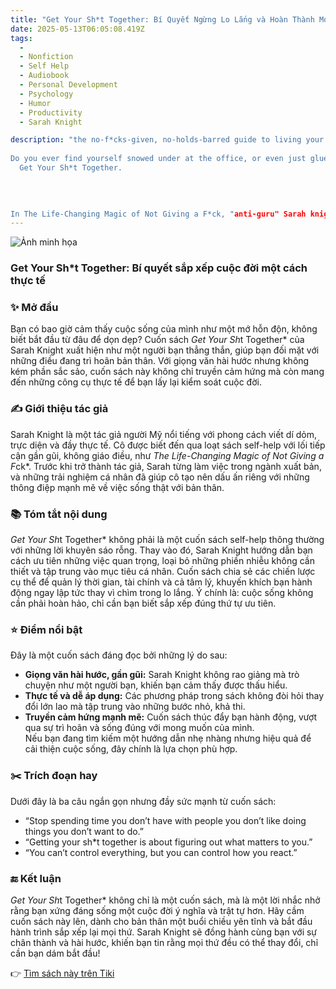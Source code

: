 ```yaml
---
title: "Get Your Sh*t Together: Bí Quyết Ngừng Lo Lắng và Hoàn Thành Mọi Việc Bạn Muốn"
date: 2025-05-13T06:05:08.419Z
tags:
  - 
  - Nonfiction
  - Self Help
  - Audiobook
  - Personal Development
  - Psychology
  - Humor
  - Productivity
  - Sarah Knight

description: "the no-f*cks-given, no-holds-barred guide to living your best life
  
Do you ever find yourself snowed under at the office, or even just glued to the couch, when you really want to leave on time (for once), get to the gym (at last), and finally start that fun project you're always putting off?You've really got to 
  Get Your Sh*t Together.

  
    
  
In The Life-Changing Magic of Not Giving a F*ck, "anti-guru" Sarah knight liberated you from shame, guilt, and obligations. But what about all the sh*t you do give a f*ck about-like your career, health, relationships, and bank account?Now, Sarah's back with more hilarious advice to make life easier and better. Whether your dream is to quit your day job and buy a food truck, pay off your debt, or just spend more time with your cat, Sarah cuts through the bullsh*t cycle of self-sabotage to show you how to be happy.You'll learn:Three simple tools for getting (and keeping) your sh*t togetherThe Power of Negative ThinkingHow to balance work and fun-and save money while you're at itWays to manage anxietyAnd tons of other awesome sh*t!Soon you'll be setting real goals, crushing them, and getting out the door for happy hour-every damn day.Praise for Sarah Knight"Genius." - Cosmopolitan"Self-help to swear by." - The Boston Globe"Hilarious [and] truly practical." - Booklist"
---
```


![Ảnh minh họa](https://images-na.ssl-images-amazon.com/images/S/compressed.photo.goodreads.com/books/1482921846i/31111142.jpg) 

 ### Get Your Sh*t Together: Bí quyết sắp xếp cuộc đời một cách thực tế

### ✨ Mở đầu  
Bạn có bao giờ cảm thấy cuộc sống của mình như một mớ hỗn độn, không biết bắt đầu từ đâu để dọn dẹp? Cuốn sách *Get Your Sh*t Together* của Sarah Knight xuất hiện như một người bạn thẳng thắn, giúp bạn đối mặt với những điều đang trì hoãn bản thân. Với giọng văn hài hước nhưng không kém phần sắc sảo, cuốn sách này không chỉ truyền cảm hứng mà còn mang đến những công cụ thực tế để bạn lấy lại kiểm soát cuộc đời.

### ✍️ Giới thiệu tác giả  
Sarah Knight là một tác giả người Mỹ nổi tiếng với phong cách viết dí dỏm, trực diện và đầy thực tế. Cô được biết đến qua loạt sách self-help với lối tiếp cận gần gũi, không giáo điều, như *The Life-Changing Magic of Not Giving a F*ck*. Trước khi trở thành tác giả, Sarah từng làm việc trong ngành xuất bản, và những trải nghiệm cá nhân đã giúp cô tạo nên dấu ấn riêng với những thông điệp mạnh mẽ về việc sống thật với bản thân.

### 📚 Tóm tắt nội dung  
*Get Your Sh*t Together* không phải là một cuốn sách self-help thông thường với những lời khuyên sáo rỗng. Thay vào đó, Sarah Knight hướng dẫn bạn cách ưu tiên những việc quan trọng, loại bỏ những phiền nhiễu không cần thiết và tập trung vào mục tiêu cá nhân. Cuốn sách chia sẻ các chiến lược cụ thể để quản lý thời gian, tài chính và cả tâm lý, khuyến khích bạn hành động ngay lập tức thay vì chìm trong lo lắng. Ý chính là: cuộc sống không cần phải hoàn hảo, chỉ cần bạn biết sắp xếp đúng thứ tự ưu tiên.

### ⭐ Điểm nổi bật  
Đây là một cuốn sách đáng đọc bởi những lý do sau:  
- **Giọng văn hài hước, gần gũi:** Sarah Knight không rao giảng mà trò chuyện như một người bạn, khiến bạn cảm thấy được thấu hiểu.  
- **Thực tế và dễ áp dụng:** Các phương pháp trong sách không đòi hỏi thay đổi lớn lao mà tập trung vào những bước nhỏ, khả thi.  
- **Truyền cảm hứng mạnh mẽ:** Cuốn sách thúc đẩy bạn hành động, vượt qua sự trì hoãn và sống đúng với mong muốn của mình.  
Nếu bạn đang tìm kiếm một hướng dẫn nhẹ nhàng nhưng hiệu quả để cải thiện cuộc sống, đây chính là lựa chọn phù hợp.

### ✂️ Trích đoạn hay  
Dưới đây là ba câu ngắn gọn nhưng đầy sức mạnh từ cuốn sách:  
- “Stop spending time you don’t have with people you don’t like doing things you don’t want to do.”  
- “Getting your sh*t together is about figuring out what matters to you.”  
- “You can’t control everything, but you can control how you react.”  

### 🔚 Kết luận  
*Get Your Sh*t Together* không chỉ là một cuốn sách, mà là một lời nhắc nhở rằng bạn xứng đáng sống một cuộc đời ý nghĩa và trật tự hơn. Hãy cầm cuốn sách này lên, dành cho bản thân một buổi chiều yên tĩnh và bắt đầu hành trình sắp xếp lại mọi thứ. Sarah Knight sẽ đồng hành cùng bạn với sự chân thành và hài hước, khiến bạn tin rằng mọi thứ đều có thể thay đổi, chỉ cần bạn dám bắt đầu!

👉 [Tìm sách này trên Tiki](https://tiki.vn/search?q=S%E1%BB%91%20%C4%90%E1%BB%8F)